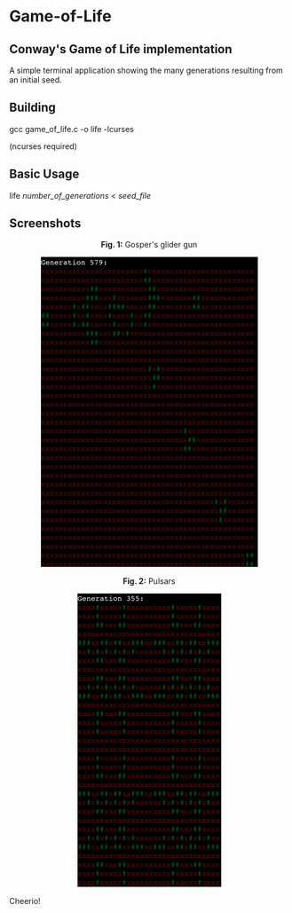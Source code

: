 Game-of-Life
============

Conway's Game of Life implementation
------------
<p> A simple terminal application showing the many generations resulting from an initial seed.</p>

Building
------------
<p>gcc game_of_life.c -o life -lcurses  </p>
(ncurses required)

Basic Usage
------------
<p>life <i>number_of_generations</i> &lt; <i>seed_file</i></p>

Screenshots
------------
<p style="text-align:center"><b>Fig. 1:</b> Gosper's glider gun</p>
<p align="center">
  <img src="https://github.com/AlexPnt/Game-of-Life/raw/master/screens/screen.png"/>
</p>

<p style="text-align:center"><b>Fig. 2:</b> Pulsars</p>
<p align="center">
  <img src="https://github.com/AlexPnt/Game-of-Life/raw/master/screens/screen2.png"/>
</p>

Cheerio!
